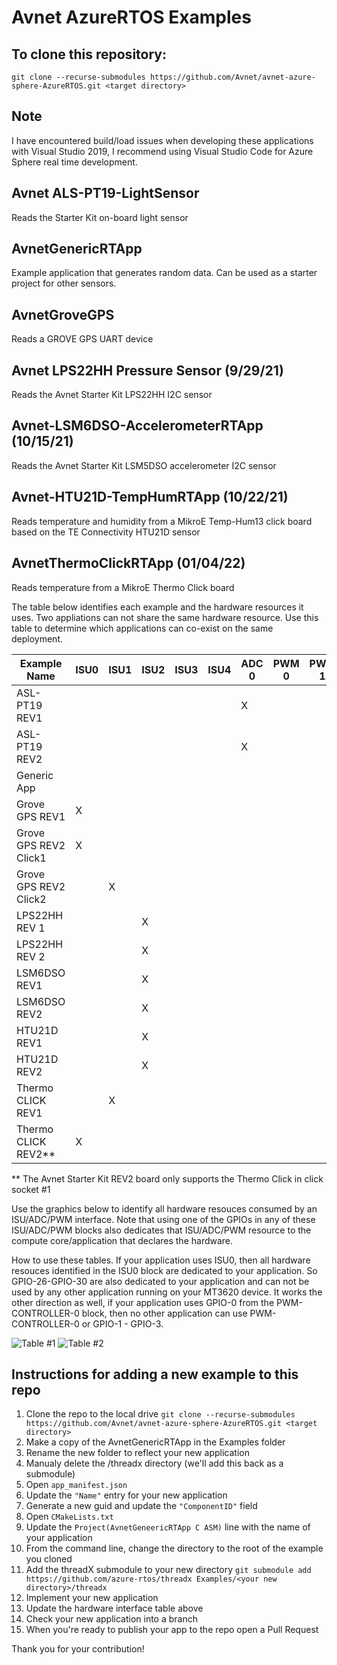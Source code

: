 # Avnet AzureRTOS Examples
## To clone this repository:
```
git clone --recurse-submodules https://github.com/Avnet/avnet-azure-sphere-AzureRTOS.git <target directory>
```
## Note
I have encountered build/load issues when developing these applications with Visual Studio 2019, I recommend using Visual Studio Code for Azure Sphere real time development.

## Avnet ALS-PT19-LightSensor
Reads the Starter Kit on-board light sensor
## AvnetGenericRTApp
Example application that generates random data.  Can be used as a starter project for other sensors.
## AvnetGroveGPS
Reads a GROVE GPS UART device
## Avnet LPS22HH Pressure Sensor (9/29/21)
Reads the Avnet Starter Kit LPS22HH I2C sensor 
## Avnet-LSM6DSO-AccelerometerRTApp (10/15/21)
Reads the Avnet Starter Kit LSM5DSO accelerometer I2C sensor
## Avnet-HTU21D-TempHumRTApp (10/22/21)
Reads temperature and humidity from a MikroE Temp-Hum13 click board based on the TE Connectivity HTU21D sensor
## AvnetThermoClickRTApp (01/04/22)
Reads temperature from a MikroE Thermo Click board

The table below identifies each example and the hardware resources it uses.  Two appliations can not share the same hardware resource.  Use this table to determine which applications can co-exist on the same deployment.

| Example Name          | ISU0 | ISU1 | ISU2 | ISU3 | ISU4 | ADC 0 | PWM 0 | PWM 1 | PWM 2 | 
|-----------------------|------|------|------|------|------|-------|-------|-------|-------|
| ASL-PT19 REV1         |      |      |      |      |      |   X   |       |       |       |
| ASL-PT19 REV2         |      |      |      |      |      |   X   |       |       |       |
| Generic App           |      |      |      |      |      |       |       |       |       |
| Grove GPS REV1        |  X   |      |      |      |      |       |       |       |       |
| Grove GPS REV2 Click1 |  X   |      |      |      |      |       |       |       |       |
| Grove GPS REV2 Click2 |      |   X  |      |      |      |       |       |       |       |
| LPS22HH REV 1         |      |      |   X  |      |      |       |       |       |       |
| LPS22HH REV 2         |      |      |   X  |      |      |       |       |       |       |
| LSM6DSO REV1          |      |      |   X  |      |      |       |       |       |       |
| LSM6DSO REV2          |      |      |   X  |      |      |       |       |       |       |
| HTU21D REV1           |      |      |   X  |      |      |       |       |       |       |
| HTU21D REV2           |      |      |   X  |      |      |       |       |       |       |
| Thermo CLICK REV1     |      |   X  |      |      |      |       |       |       |       |
| Thermo CLICK REV2**   |   X  |      |      |      |      |       |       |       |       |

** The Avnet Starter Kit REV2 board only supports the Thermo Click in click socket #1 

Use the graphics below to identify all hardware resouces consumed by an ISU/ADC/PWM interface.  Note that using one of the GPIOs in any of these ISU/ADC/PWM blocks also dedicates that ISU/ADC/PWM resource to the compute core/application that declares the hardware.

How to use these tables.  If your application uses ISU0, then all hardware resouces identified in the ISU0 block are dedicated to your application.  So GPIO-26-GPIO-30 are also dedicated to your application and can not be used by any other application running on your MT3620 device.  It works the other direction as well, if your application uses GPIO-0 from the PWM-CONTROLLER-0 block, then no other application can use PWM-CONTROLLER-0 or GPIO-1 - GPIO-3.

![Table #1](https://docs.microsoft.com/en-us/azure-sphere/media/pinmux-adc-i2s-pwm.png)
![Table #2](https://docs.microsoft.com/en-us/azure-sphere/media/pinmux-isu.png)

## Instructions for adding a new example to this repo
1. Clone the repo to the local drive ```git clone --recurse-submodules https://github.com/Avnet/avnet-azure-sphere-AzureRTOS.git <target directory>```
2. Make a copy of the AvnetGenericRTApp in the Examples folder
3. Rename the new folder to reflect your new application
4. Manualy delete the /threadx directory (we'll add this back as a submodule)
6. Open ```app_manifest.json```
7. Update the ```"Name"``` entry for your new application
8. Generate a new guid and update the ```"ComponentID"``` field
9. Open ```CMakeLists.txt```
10. Update the ```Project(AvnetGeneericRTApp C ASM)``` line with the name of your application
11. From the command line, change the directory to the root of the example you cloned
12. Add the threadX submodule to your new directory ```git submodule add https://github.com/azure-rtos/threadx Examples/<your new directory>/threadx```
13. Implement your new application
14. Update the hardware interface table above
15. Check your new application into a branch
16. When you're ready to publish your app to the repo open a Pull Request

Thank you for your contribution!
 
